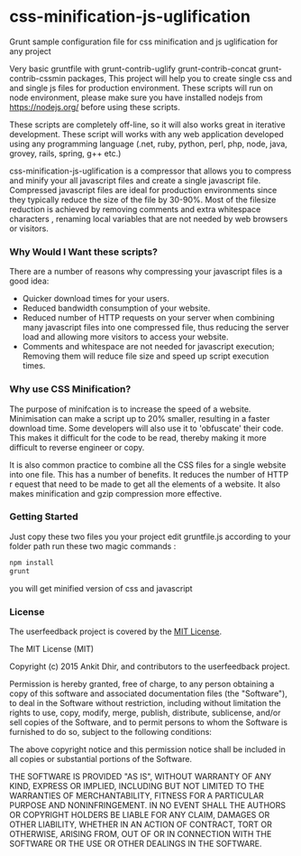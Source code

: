 # css-minification-js-uglification
Grunt sample configuration file for css minification and js uglification for any project

Very basic gruntfile with grunt-contrib-uglify grunt-contrib-concat grunt-contrib-cssmin packages, This project will help you to create single css and and single js files for production environment. These scripts will run on node environment, please make sure you have installed nodejs from https://nodejs.org/ before using these scripts.

These scripts are completely off-line, so it will also works great in iterative development. These script will works with any web application developed using any programming language (.net, ruby, python, perl, php, node, java, grovey, rails, spring, g++ etc.)

css-minification-js-uglification is a compressor that allows you to compress and minify your all javascript files and create a single javascript file. Compressed javascript files are ideal for production environments since they typically reduce the size of the file by 30-90%. Most of the filesize reduction is achieved by removing comments and extra whitespace characters , renaming local variables that are not needed by web browsers or visitors.

### Why Would I Want these scripts?
There are a number of reasons why compressing your javascript files is a good idea:

* Quicker download times for your users.
* Reduced bandwidth consumption of your website.
* Reduced number of HTTP requests on your server when combining many javascript files into one compressed file, thus reducing the server load and allowing more visitors to access your website.
* Comments and whitespace are not needed for javascript execution; Removing them will reduce file size and speed up script execution times.


### Why use CSS Minification?
The purpose of minifcation is to increase the speed of a website. Minimisation can make a script up to 20% smaller, resulting in a faster download time. Some developers will also use it to 'obfuscate' their code. This makes it difficult for the code to be read, thereby making it more difficult to reverse engineer or copy.

It is also common practice to combine all the CSS files for a single website into one file. This has a number of benefits. It reduces the number of HTTP r equest that need to be made to get all the elements of a website. It also makes minification and gzip compression more effective.

### Getting Started

Just copy these two files you your project edit gruntfile.js according to your folder path run these two magic commands :

```html
npm install
grunt
```
you will get minified version of css and javascript


### License
The userfeedback project is covered by the [MIT License](http://opensource.org/licenses/MIT "MIT License").

The MIT License (MIT)

Copyright (c) 2015 Ankit Dhir, and contributors to the userfeedback project.

Permission is hereby granted, free of charge, to any person obtaining a copy
of this software and associated documentation files (the "Software"), to deal
in the Software without restriction, including without limitation the rights
to use, copy, modify, merge, publish, distribute, sublicense, and/or sell
copies of the Software, and to permit persons to whom the Software is
furnished to do so, subject to the following conditions:

The above copyright notice and this permission notice shall be included in
all copies or substantial portions of the Software.

THE SOFTWARE IS PROVIDED "AS IS", WITHOUT WARRANTY OF ANY KIND, EXPRESS OR
IMPLIED, INCLUDING BUT NOT LIMITED TO THE WARRANTIES OF MERCHANTABILITY,
FITNESS FOR A PARTICULAR PURPOSE AND NONINFRINGEMENT. IN NO EVENT SHALL THE
AUTHORS OR COPYRIGHT HOLDERS BE LIABLE FOR ANY CLAIM, DAMAGES OR OTHER
LIABILITY, WHETHER IN AN ACTION OF CONTRACT, TORT OR OTHERWISE, ARISING FROM,
OUT OF OR IN CONNECTION WITH THE SOFTWARE OR THE USE OR OTHER DEALINGS IN
THE SOFTWARE.


